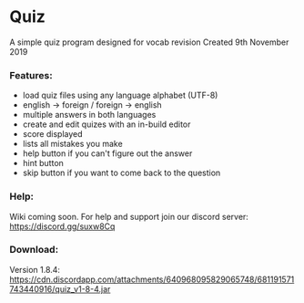 # Quiz
A simple quiz program designed for vocab revision
Created 9th November 2019

### Features:
- load quiz files using any language alphabet (UTF-8)
- english -> foreign / foreign -> english
- multiple answers in both languages
- create and edit quizes with an in-build editor
- score displayed
- lists all mistakes you make
- help button if you can't figure out the answer
- hint button
- skip button if you want to come back to the question

### Help:
Wiki coming soon. For help and support join our discord server:
https://discord.gg/suxw8Cq

### Download:
Version 1.8.4:
https://cdn.discordapp.com/attachments/640968095829065748/681191571743440916/quiz_v1-8-4.jar
